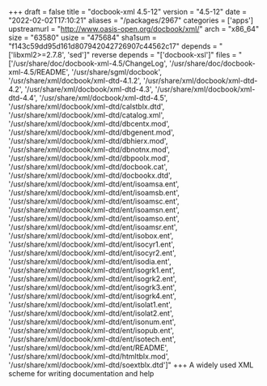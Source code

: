+++
draft = false
title = "docbook-xml 4.5-12"
version = "4.5-12"
date = "2022-02-02T17:10:21"
aliases = "/packages/2967"
categories = ['apps']
upstreamurl = "http://www.oasis-open.org/docbook/xml/"
arch = "x86_64"
size = "63580"
usize = "475684"
sha1sum = "f143c59dd95d161d807942042726907c44562c17"
depends = "['libxml2>=2.7.8', 'sed']"
reverse depends = "['docbook-xsl']"
files = "['/usr/share/doc/docbook-xml-4.5/ChangeLog', '/usr/share/doc/docbook-xml-4.5/README', '/usr/share/sgml/docbook', '/usr/share/xml/docbook/xml-dtd-4.1.2', '/usr/share/xml/docbook/xml-dtd-4.2', '/usr/share/xml/docbook/xml-dtd-4.3', '/usr/share/xml/docbook/xml-dtd-4.4', '/usr/share/xml/docbook/xml-dtd-4.5', '/usr/share/xml/docbook/xml-dtd/calstblx.dtd', '/usr/share/xml/docbook/xml-dtd/catalog.xml', '/usr/share/xml/docbook/xml-dtd/dbcentx.mod', '/usr/share/xml/docbook/xml-dtd/dbgenent.mod', '/usr/share/xml/docbook/xml-dtd/dbhierx.mod', '/usr/share/xml/docbook/xml-dtd/dbnotnx.mod', '/usr/share/xml/docbook/xml-dtd/dbpoolx.mod', '/usr/share/xml/docbook/xml-dtd/docbook.cat', '/usr/share/xml/docbook/xml-dtd/docbookx.dtd', '/usr/share/xml/docbook/xml-dtd/ent/isoamsa.ent', '/usr/share/xml/docbook/xml-dtd/ent/isoamsb.ent', '/usr/share/xml/docbook/xml-dtd/ent/isoamsc.ent', '/usr/share/xml/docbook/xml-dtd/ent/isoamsn.ent', '/usr/share/xml/docbook/xml-dtd/ent/isoamso.ent', '/usr/share/xml/docbook/xml-dtd/ent/isoamsr.ent', '/usr/share/xml/docbook/xml-dtd/ent/isobox.ent', '/usr/share/xml/docbook/xml-dtd/ent/isocyr1.ent', '/usr/share/xml/docbook/xml-dtd/ent/isocyr2.ent', '/usr/share/xml/docbook/xml-dtd/ent/isodia.ent', '/usr/share/xml/docbook/xml-dtd/ent/isogrk1.ent', '/usr/share/xml/docbook/xml-dtd/ent/isogrk2.ent', '/usr/share/xml/docbook/xml-dtd/ent/isogrk3.ent', '/usr/share/xml/docbook/xml-dtd/ent/isogrk4.ent', '/usr/share/xml/docbook/xml-dtd/ent/isolat1.ent', '/usr/share/xml/docbook/xml-dtd/ent/isolat2.ent', '/usr/share/xml/docbook/xml-dtd/ent/isonum.ent', '/usr/share/xml/docbook/xml-dtd/ent/isopub.ent', '/usr/share/xml/docbook/xml-dtd/ent/isotech.ent', '/usr/share/xml/docbook/xml-dtd/ent/README', '/usr/share/xml/docbook/xml-dtd/htmltblx.mod', '/usr/share/xml/docbook/xml-dtd/soextblx.dtd']"
+++
A widely used XML scheme for writing documentation and help